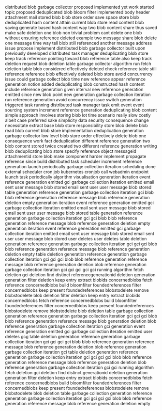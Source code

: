 distributed blob garbage collector proposed implemented yet work started topic proposed deduplicated blob bloom filter implemented body header attachment mail stored blob blob store order save space store blob deduplicated hash content attain current blob store read content blob saving generate based hash content way two blob content share thus saved make safe deletion one blob non trivial problem cant delete one blob without ensuring reference deleted example two message share blob delete one message time way tell blob still referenced another message address issue propose implement distributed blob garbage collector built upon previously developed distributed task manager deduplicating blob store keep track reference pointing toward blob reference table also keep track deletion request blob deletion table garbage collector algorithm run fetch deletion table blob considered effectively deleted check reference table still reference reference blob effectively deleted blob store avoid concurrency issue could garbage collect blob time new reference appear reference generation notion added deduplicating blob constructed hash content include reference generation given interval new reference generation emitted since new blob point new generation garbage collection iteration run reference generation avoid concurrency issue switch generation triggered task running distributed task manager task emit event event sourcing system increment reference generation deduplicating blob content simple approach involves storing blob lot time scenario really slow costly albeit case preferred sake simplicity data security consequence change necessitate extract base blob store responsibility store blob delete blob read blob current blob store implementation deduplication generation garbage collector low level blob store order effectively delete blob one consequence work fact deduplication different reference generation two blob content stored twice created two different reference generation writing blob deduplicating blob store specify reference object messageid attachmentid store blob make component harder implement propagate reference since build distributed task scheduler increment reference generation launch periodically garbage collection iteration scheduling done external scheduler cron job kubernetes cronjob call webadmin endpoint launch task periodically algorithm visualisation generation iteration event reference generation emitted gci garbage collection iteration emitted email sent user message blob stored email sent user user message blob stored table generation reference generation garbage collection iteration gci blob blob reference generation reference message blob reference generation deletion empty generation iteration event reference generation emitted gci garbage collection iteration emitted email sent user message blob stored email sent user user message blob stored table generation reference generation garbage collection iteration gci gci blob blob reference generation reference message blob reference generation deletion empty generation iteration event reference generation emitted gci garbage collection iteration emitted email sent user message blob stored email sent user user message blob stored user deletes user deletes table deletion generation reference generation garbage collection iteration gci gci gci blob blob reference generation reference message blob reference generation deletion empty table deletion generation reference generation garbage collection iteration gci gci gci blob blob reference generation reference message blob reference generation deletion blob reference generation garbage collection iteration gci gci gci gci gci running algorithm fetch deletion gci deletion find distinct referencegenerationid deletion generation generation filter deletion keep entry extract blobids concernedblobs fetch reference concernedblobs build bloomfilter foundedreferences filter concernedblobs keep present foundedreferences blobstodelete remove blobstodelete blob deletion filter deletion keep entry extract blobids concernedblobs fetch reference concernedblobs build bloomfilter foundedreferences filter concernedblobs keep present foundedreferences blobstodelete remove blobstodelete blob deletion table garbage collection generation reference generation garbage collection iteration gci gci gci blob blob reference generation reference message blob generation deletion blob reference generation garbage collection iteration gci generation event reference generation emitted gci garbage collection iteration emitted user deletes gcg table deletion generation reference generation garbage collection iteration gci gci gci gci blob blob reference generation reference message blob reference generation deletion blob reference generation garbage collection iteration gci table deletion generation reference generation garbage collection iteration gci gci gci gci blob blob reference generation reference message blob reference generation deletion blob reference generation garbage collection iteration gci gci running algorithm fetch deletion gci deletion find distinct generationid deletion generation generation filter deletion keep entry extract blobids concernedblobs fetch reference concernedblobs build bloomfilter foundedreferences filter concernedblobs keep present foundedreferences blobstodelete remove blobstodelete blob deletion table garbage collection generation reference generation garbage collection iteration gci gci gci gci blob blob reference generation reference message blob reference generation deletion empty